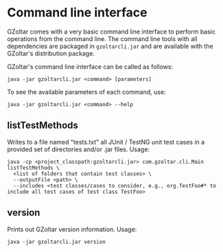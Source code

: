 # Command line interface

GZoltar comes with a very basic command line interface to perform basic
operations from the command line. The command line tools with all dependencies
are packaged in `gzoltarcli.jar` and are available with the GZoltar's
distribution package.

GZoltar's command line interface can be called as follows:

```
java -jar gzoltarcli.jar <command> [parameters]
```

To see the available parameters of each command, use:

```
java -jar gzoltarcli.jar <command> --help
```


## listTestMethods

Writes to a file named "tests.txt" all JUnit / TestNG unit test cases in a
provided set of directories and/or .jar files. Usage:

```
java -cp <project_classpath:gzoltarcli.jar> com.gzoltar.cli.Main listTestMethods \
  <list of folders that contain test classes> \
  --outputFile <path> \
  --includes <test classes/cases to consider, e.g., org.TestFoo#* to include all test cases of test class TestFoo>
```


## version

Prints out GZoltar version information. Usage:

```
java -jar gzoltarcli.jar version
```
